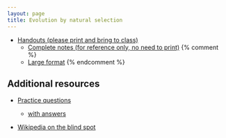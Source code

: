```yaml
---
layout: page
title: Evolution by natural selection
---
```


* [Handouts (please print and bring to class)](/materials/ns.handouts.pdf)
  * [Complete notes (for reference only, no need to print)](/materials/ns.complete.pdf)
{% comment %} 
  * [Large format](/materials/intro.large.pdf)
{% endcomment %} 


## Additional resources

* [Practice questions](ns_ques.html)
	* [with answers](ns_ans.html)

* [Wikipedia on the blind spot](https://en.wikipedia.org/wiki/Blind_spot_(vision))

